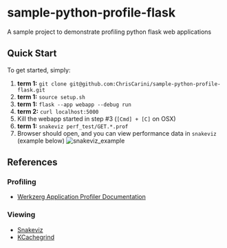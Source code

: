 # sample-python-profile-flask
A sample project to demonstrate profiling python flask web applications 


## Quick Start
To get started, simply:
1) **term 1:** `git clone git@github.com:ChrisCarini/sample-python-profile-flask.git`
2) **term 1:** `source setup.sh`
3) **term 1:** `flask --app webapp --debug run`
4) **term 2:** `curl localhost:5000`
5) Kill the webapp started in step #3 (`[Cmd] + [C]` on OSX)
6) **term 1:** `snakeviz perf_test/GET.*.prof`
7) Browser should open, and you can view performance data in `snakeviz`  (example below)
![snakeviz_example](https://user-images.githubusercontent.com/6374067/38844999-ae9c48e6-41aa-11e8-891d-109c3cfc2e10.png)


## References
### Profiling
* [Werkzerg Application Profiler Documentation](http://werkzeug.pocoo.org/docs/0.14/contrib/profiler/)
### Viewing
* [Snakeviz](https://jiffyclub.github.io/snakeviz/)
* [KCachegrind](https://kcachegrind.github.io/html/Home.html)